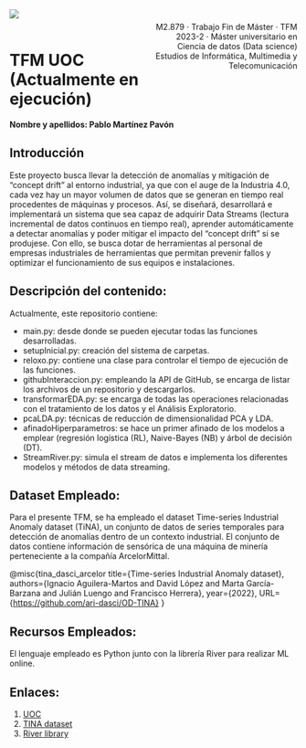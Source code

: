 <div style="width: 100%; clear: both;">
<div style="float: left; width: 50%;">
<img src="https://www.uoc.edu/portal/system/modules/edu.uoc.presentations/resources/img/branding/logo-uoc-default.png_1618809817.png", align="left">
</div>
<div style="float: right; width: 50%;">
<p style="margin: 0; padding-top: 22px; text-align:right;">M2.879 · Trabajo Fin de Máster · TFM</p>
<p style="margin: 0; text-align:right;">2023-2 · Máster universitario en Ciencia de datos (Data science)</p>
<p style="margin: 0; text-align:right; padding-button: 100px;">Estudios de Informática, Multimedia y Telecomunicación</p>
</div>
</div>
<div style="width:100%;">&nbsp;</div>


# TFM UOC (Actualmente en ejecución)

<div class="alert alert-block alert-info">
<strong>Nombre y apellidos: Pablo Martínez Pavón</strong>
</div>

## Introducción

Este proyecto busca llevar la detección de anomalías y mitigación de “concept drift” al entorno industrial, ya que con el auge de la Industria 4.0, cada vez hay un mayor volumen de datos que se generan en tiempo real procedentes de máquinas y procesos. 
Así, se diseñará, desarrollará e implementará un sistema que sea capaz de adquirir Data Streams (lectura incremental de datos continuos en tiempo real), aprender automáticamente a detectar anomalías y poder mitigar el impacto del “concept drift” si se produjese.
Con ello, se busca dotar de herramientas al personal de empresas industriales de herramientas que permitan prevenir fallos y optimizar el funcionamiento de sus equipos e instalaciones.

## Descripción del contenido: 
Actualmente, este repositorio contiene:
  - main.py: desde donde se pueden ejecutar todas las funciones desarrolladas.
  - setupInicial.py: creación del sistema de carpetas.
  - reloxo.py: contiene una clase para controlar el tiempo de ejecución de las funciones.
  - githubInteraccion.py: empleando la API de GitHub, se encarga de listar los archivos de un repositorio y descargarlos.
  - transformarEDA.py: se encarga de todas las operaciones relacionadas con el tratamiento de los datos y el Análisis Exploratorio.
  - pcaLDA.py: técnicas de reducción de dimensionalidad PCA y LDA.
  - afinadoHiperparametros: se hace un primer afinado de los modelos a emplear (regresión logística (RL), Naive-Bayes (NB) y árbol de decisión (DT).
  - StreamRiver.py: simula el stream de datos e implementa los diferentes modelos y métodos de data streaming.

## Dataset Empleado: 
Para el presente TFM, se ha empleado el dataset Time-series Industrial Anomaly dataset (TiNA), un conjunto de datos de series temporales para detección de anomalías dentro de un contexto industrial. El conjunto de datos contiene información de sensórica de una máquina de minería perteneciente a la compañía ArcelorMittal.

@misc{tina_dasci_arcelor
  title={Time-series Industrial Anomaly dataset},
  authors={Ignacio Aguilera-Martos and David López and Marta García-Barzana and Julián Luengo and Francisco Herrera},
  year={2022},
  URL={https://github.com/ari-dasci/OD-TINA}
}

## Recursos Empleados: 
El lenguaje empleado es Python junto con la librería River para realizar ML online.

## Enlaces:
1. [UOC](https://www.uoc.edu/portal/es/index.html)
2. [TINA dataset](https://dasci.es/transferencia/open-data/tina-dataset/)
3. [River library](https://riverml.xyz/latest/)

